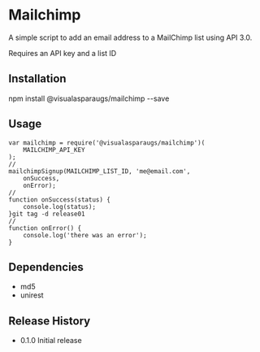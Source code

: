 Mailchimp
=========

A simple script to add an email address to a MailChimp list using API 3.0. 

Requires an API key and a list ID

## Installation

  npm install @visualasparaugs/mailchimp --save

## Usage

	var mailchimp = require('@visualasparaugs/mailchimp')(
	    MAILCHIMP_API_KEY
	);
	//
	mailchimpSignup(MAILCHIMP_LIST_ID, 'me@email.com',
	    onSuccess,
	    onError);
	//
	function onSuccess(status) {
	    console.log(status);
	}git tag -d release01
	//
	function onError() {
	    console.log('there was an error');
	}

## Dependencies

* md5
* unirest

## Release History

* 0.1.0 Initial release